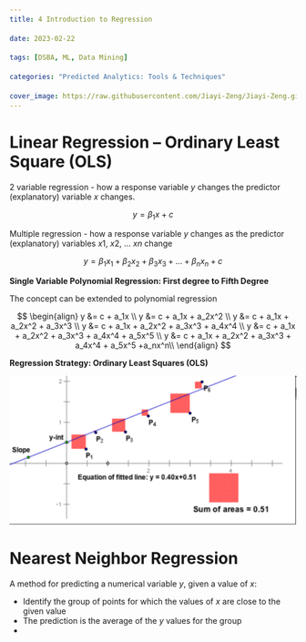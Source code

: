 ```yaml
---
title: 4 Introduction to Regression

date: 2023-02-22

tags: [DSBA, ML, Data Mining]

categories: "Predicted Analytics: Tools & Techniques"

cover_image: https://raw.githubusercontent.com/Jiayi-Zeng/Jiayi-Zeng.github.io/pic/img/20230223%20(3).png
---
```


# **Linear Regression – Ordinary Least Square (OLS)**

2 variable regression - how a response variable $y$ changes the predictor (explanatory) variable $x$ changes.

$$
y = \beta_1x + c
$$

Multiple regression - how a response variable $y$ changes as the predictor (explanatory) variables $x1$, $x2$, ... $xn$ change

$$
y = \beta_1x_1+\beta_2x_2+\beta_3x_3+...+\beta_nx_n+c
$$

**Single Variable Polynomial Regression: First degree to Fifth Degree**

The concept can be extended to polynomial regression

$$
\begin{align}
y &= c + a_1x \\
y &= c + a_1x + a_2x^2 \\
y &= c + a_1x + a_2x^2 + a_3x^3 \\
y &= c + a_1x + a_2x^2 + a_3x^3 + a_4x^4 \\
y &= c + a_1x + a_2x^2 + a_3x^3 + a_4x^4 + a_5x^5 \\
y &= c + a_1x + a_2x^2 + a_3x^3 + a_4x^4 + a_5x^5 +a_nx^n\\
\end{align}
$$

**Regression Strategy: Ordinary Least Squares (OLS)**

![image-20230222092629577](https://raw.githubusercontent.com/Jiayi-Zeng/Jiayi-Zeng.github.io/pic/img/image-20230222092629577.png)

# **Nearest Neighbor Regression**

A method for predicting a numerical variable $y$, given a value of $x$:

* Identify the group of points for which the values of $x$ are close to the given value
* The prediction is the average of the $y$ values for the group
* 